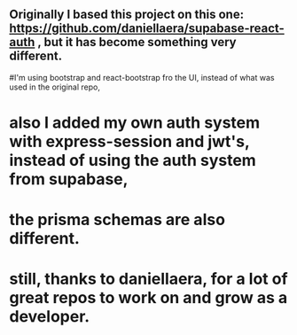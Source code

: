 ## Originally I based this project on this one: https://github.com/daniellaera/supabase-react-auth , but it has become something very different. 

#I'm using bootstrap and react-bootstrap fro the UI, instead of what was used in the original repo, 

# also I added my own auth system with express-session and jwt's, instead of using the auth system from supabase, 

# the prisma schemas are also different.
 
# still, thanks to daniellaera, for a lot of great repos to work on and grow as a developer.


